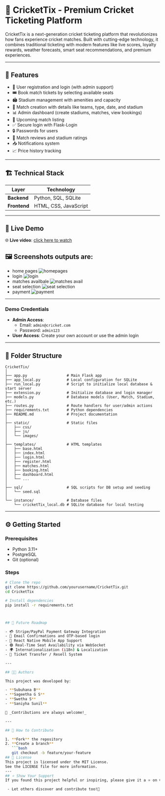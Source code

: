 # 🏏 CricketTix - Premium Cricket Ticketing Platform

CricketTix is a next-generation cricket ticketing platform that revolutionizes how fans experience cricket matches. Built with cutting-edge technology, it combines traditional ticketing with modern features like live scores, loyalty rewards, weather forecasts, smart seat recommendations, and premium experiences.

---

## 🚀 Features

- 👤 User registration and login (with admin support)
- 🎟️ Book match tickets by selecting available seats
- 🏟️ Stadium management with amenities and capacity
- 🏏 Match creation with details like teams, type, date, and stadium
- 📊 Admin dashboard (create stadiums, matches, view bookings)
- 📅 Upcoming match listing
- ✅ Secure login with Flask-Login
- 🔒 Passwords for users
- 💬 Match reviews and stadium ratings
- 📥 Notifications system
- 📈 Price history tracking

---

## 🏗️ Technical Stack

| Layer     | Technology                       |
|-----------|----------------------------------|
| **Backend** | Python, SQL, SQLite |
| **Frontend** | HTML, CSS, JavaScript |

---
## 🚀 Live Demo

🌐 **Live video**: [click here to watch](https://your-demo-url.com)

## 🖼️ Screenshots outputs are:
- home pages
![homepages](2025-06-24.png)
- login
![login](login.png)
- matches availbale
![matches avail](2025-06-24-1.png)
- seat selection
![seat selection](<seat selection.png>)
- payment
![payment](<seat selection-1.png>)
---
### Demo Credentials
- **Admin Access**:  
  - Email: `admin@cricket.com`  
  - Password: `admin123`  
- **User Access**: Create your own account or use the admin login

---

## 📁 Folder Structure

```
CricketTix/
│
├── app.py                  # Main Flask app
├── app_local.py            # Local configuration for SQLite
├── run_local.py            # Script to initialize local database & start server
├── extension.py            # Initialize database and login manager
├── models.py               # Database models (User, Match, Stadium, etc.)
├── routes.py               # Route handlers for user/admin actions
├── requirements.txt        # Python dependencies
├── README.md               # Project documentation
│
├── static/                 # Static files
│   ├── css/
│   ├── js/
│   └── images/
│
├── templates/              # HTML templates
│   ├── base.html
│   ├── index.html
│   ├── login.html
│   ├── register.html
│   ├── matches.html
│   ├── booking.html
│   ├── dashboard.html
│   └── ...
│
├── sql/                    # SQL scripts for DB setup and seeding
│   └── seed.sql
│
└── instance/               # Database files
    └── cricketTix_local.db # SQLite database for local testing

```

---


## ⚙️ Getting Started

### Prerequisites
- Python 3.11+
- PostgreSQL
- Git (optional)

### Steps

```bash
# Clone the repo
git clone https://github.com/yourusername/CricketTix.git
cd CricketTix

# Install dependencies
pip install -r requirements.txt



## 🔮 Future Roadmap

- 💳 Stripe/PayPal Payment Gateway Integration
- 📧 Email Confirmations and OTP-based login
- 📱 React Native Mobile App Support
- 🟢 Real-Time Seat Availability via WebSocket
- 🌍 Internationalization (i18n) & Localization
- 🔁 Ticket Transfer / Resell System

---

## 👨‍💻 Authors

This project was developed by:

- **Subuhana B**
- **Sageetha G S**
- **Swetha S**
- **Saniyha Sunil**

🎉 _Contributions are always welcome!_

---

## 🤝 How to Contribute

1. **Fork** the repository
2. **Create a branch**  
   ```bash
   git checkout -b feature/your-feature
## 📝 License
This project is licensed under the MIT License.
See the LICENSE file for more information.
---
## ⭐ Show Your Support
If you found this project helpful or inspiring, please give it a ⭐ on GitHub!

 - Let others discover and contribute too!🤝




